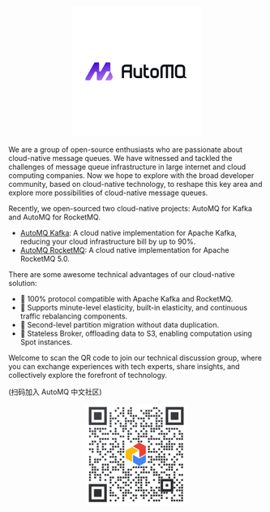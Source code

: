 <!--

**Here are some ideas to get you started:**

🙋‍♀️ A short introduction - what is your organization all about?
🌈 Contribution guidelines - how can the community get involved?
👩‍💻 Useful resources - where can the community find your docs? Is there anything else the community should know?
🍿 Fun facts - what does your team eat for breakfast?
🧙 Remember, you can do mighty things with the power of [Markdown](https://docs.github.com/github/writing-on-github/getting-started-with-writing-and-formatting-on-github/basic-writing-and-formatting-syntax)
-->

<p align="center">
  <img src="https://raw.githubusercontent.com/AutoMQ/.github/main/profile/automq_logo.png" alt="AutoMQ - 引领消息和流存储走向云原生时代" />
</p>

We are a group of open-source enthusiasts who are passionate about cloud-native message queues. We have witnessed and tackled the challenges of message queue infrastructure in large internet and cloud computing companies. Now we hope to explore with the broad developer community, based on cloud-native technology, to reshape this key area and explore more possibilities of cloud-native message queues.

Recently, we open-sourced two cloud-native projects: AutoMQ for Kafka and AutoMQ for RocketMQ.
* [AutoMQ Kafka](https://github.com/AutoMQ/automq-for-kafka): A cloud native implementation for Apache Kafka, reducing your cloud infrastructure bill by up to 90%.
* [AutoMQ RocketMQ](https://github.com/AutoMQ/automq-for-rocketmq): A cloud native implementation for Apache RocketMQ 5.0.

There are some awesome technical advantages of our cloud-native solution:
* 🍿 100% protocol compatible with Apache Kafka and RocketMQ.
* 🌈 Supports minute-level elasticity, built-in elasticity, and continuous traffic rebalancing components.
* 🚀 Second-level partition migration without data duplication.
* 🧙 Stateless Broker, offloading data to S3, enabling computation using Spot instances. 

Welcome to scan the QR code to join our technical discussion group, where you can exchange experiences with tech experts, share insights, and collectively explore the forefront of technology.

(扫码加入 AutoMQ 中文社区)
<p align="center">
  <img src="https://raw.githubusercontent.com/AutoMQ/.github/main/profile/社区二维码.png" width="200" height="200" alt="AutoMQ - 引领消息和流存储走向云原生时代" />
</p>
